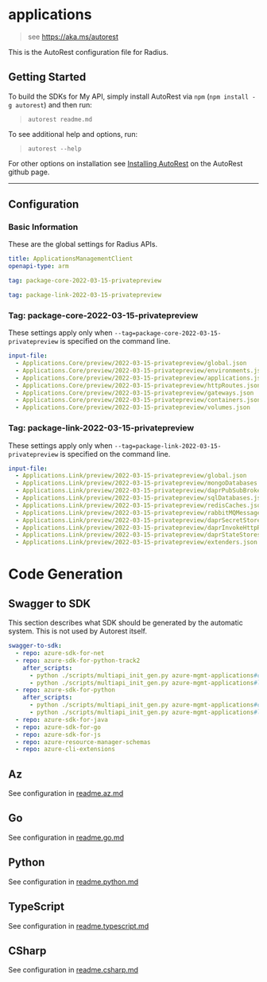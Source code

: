 # applications

> see https://aka.ms/autorest

This is the AutoRest configuration file for Radius.

## Getting Started

To build the SDKs for My API, simply install AutoRest via `npm` (`npm install -g autorest`) and then run:

> `autorest readme.md`

To see additional help and options, run:

> `autorest --help`

For other options on installation see [Installing AutoRest](https://aka.ms/autorest/install) on the AutoRest github page.

---

## Configuration

### Basic Information

These are the global settings for Radius APIs.

``` yaml
title: ApplicationsManagementClient
openapi-type: arm
```

``` yaml $(package-core)
tag: package-core-2022-03-15-privatepreview
```

``` yaml $(package-link)
tag: package-link-2022-03-15-privatepreview
```

### Tag: package-core-2022-03-15-privatepreview

These settings apply only when `--tag=package-core-2022-03-15-privatepreview` is specified on the command line.

``` yaml $(tag) == 'package-core-2022-03-15-privatepreview'
input-file:
  - Applications.Core/preview/2022-03-15-privatepreview/global.json
  - Applications.Core/preview/2022-03-15-privatepreview/environments.json
  - Applications.Core/preview/2022-03-15-privatepreview/applications.json
  - Applications.Core/preview/2022-03-15-privatepreview/httpRoutes.json
  - Applications.Core/preview/2022-03-15-privatepreview/gateways.json
  - Applications.Core/preview/2022-03-15-privatepreview/containers.json
  - Applications.Core/preview/2022-03-15-privatepreview/volumes.json
```

### Tag: package-link-2022-03-15-privatepreview

These settings apply only when `--tag=package-link-2022-03-15-privatepreview` is specified on the command line.

``` yaml $(tag) == 'package-link-2022-03-15-privatepreview'
input-file:
  - Applications.Link/preview/2022-03-15-privatepreview/global.json
  - Applications.Link/preview/2022-03-15-privatepreview/mongoDatabases.json
  - Applications.Link/preview/2022-03-15-privatepreview/daprPubSubBrokers.json
  - Applications.Link/preview/2022-03-15-privatepreview/sqlDatabases.json
  - Applications.Link/preview/2022-03-15-privatepreview/redisCaches.json
  - Applications.Link/preview/2022-03-15-privatepreview/rabbitMQMessageQueues.json
  - Applications.Link/preview/2022-03-15-privatepreview/daprSecretStores.json
  - Applications.Link/preview/2022-03-15-privatepreview/daprInvokeHttpRoutes.json
  - Applications.Link/preview/2022-03-15-privatepreview/daprStateStores.json
  - Applications.Link/preview/2022-03-15-privatepreview/extenders.json
```

# Code Generation

## Swagger to SDK

This section describes what SDK should be generated by the automatic system.
This is not used by Autorest itself.

```yaml $(swagger-to-sdk)
swagger-to-sdk:
  - repo: azure-sdk-for-net
  - repo: azure-sdk-for-python-track2
    after_scripts:
      - python ./scripts/multiapi_init_gen.py azure-mgmt-applications#core
      - python ./scripts/multiapi_init_gen.py azure-mgmt-applications#link  
  - repo: azure-sdk-for-python
    after_scripts:
      - python ./scripts/multiapi_init_gen.py azure-mgmt-applications#core
      - python ./scripts/multiapi_init_gen.py azure-mgmt-applications#link
  - repo: azure-sdk-for-java
  - repo: azure-sdk-for-go
  - repo: azure-sdk-for-js
  - repo: azure-resource-manager-schemas
  - repo: azure-cli-extensions
```
## Az

See configuration in [readme.az.md](./readme.az.md)

## Go

See configuration in [readme.go.md](./readme.go.md)

## Python

See configuration in [readme.python.md](./readme.python.md)

## TypeScript

See configuration in [readme.typescript.md](./readme.typescript.md)

## CSharp

See configuration in [readme.csharp.md](./readme.csharp.md)
